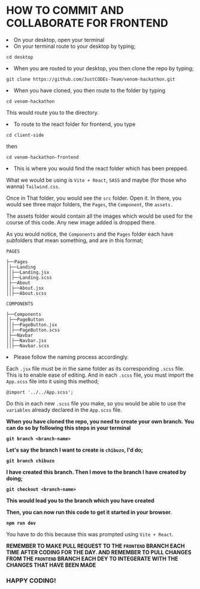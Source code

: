# HOW TO COMMIT AND COLLABORATE FOR FRONTEND

<li> On your desktop, open your terminal
<li> On your terminal route to your desktop by typing;

```
cd desktop
```

<li> When you are routed to your desktop, you then clone the repo by typing;

```
git clone https://github.com/JustCODEs-Team/venom-hackathon.git
```

<li> When you have cloned, you then route to the folder by typing

```
cd venom-hackathon
```

This would route you to the directory.

<li> To route to the react folder for frontend, you type

```
cd client-side  
```

then

```
cd venom-hackathon-frontend
```

<li> This is where you would find the react folder which has been prepped.

What we would be using is `Vite + React`, `SASS` and maybe (for those who wanna) `Tailwind.css`.

Once in That folder, you would see the `src` folder. Open it. 
In there, you would see three major folders, the `Pages`, the `Component`, the `assets.`

The assets folder would contain all the images which would be used for the course of this code. Any new image added is dropped there.

As you would notice, the `Components` and the `Pages` folder each have subfolders that mean something, and are in this format;

`PAGES`

```
├──Pages
│├──Landing
││├──Landing.jsx
││├──Landing.scss
│├──About
││├──About.jsx
││├──About.scss
```

`COMPONENTS`

```
├──Components
│├──PageButton
││├──PageButton.jsx
││├──PageButton.scss
│├──Navbar
││├──Navbar.jsx
││├──Navbar.scss
```
<li> Please follow the naming process accordingly.

Each `.jsx` file must be in the same folder as its corresponding `.scss` file. This is to enable ease of editing. And in each `.scss` file, you must import the `App.scss` file into it using this method;

```
@import '../../App.scss';
```

Do this in each new `.scss` file you make, so you would be able to use the `variables` already declared in the `App.scss` file.

<b> When you have cloned the repo, you need to create your own branch. You can do so by following this steps in your terminal

```
git branch <branch-name>
```

Let's say the branch I want to create is `chibuzo`, I'd do;

```
git branch chibuzo
```

I have created this branch. Then I move to the branch I have created by doing;

```
git checkout <branch-name>
```

This would lead you to the branch which you have created

Then, you can now run this code to get it started in your browser.

```
npm run dev
```
</b>

You have to do this because this was prompted using `Vite + React`.

<b> REMEMBER TO MAKE PULL REQUEST TO THE `FRONTEND` BRANCH EACH TIME AFTER CODING FOR THE DAY. AND REMEMBER TO PULL CHANGES FROM THE `FRONTEND` BRANCH EACH DEY TO INTEGERATE WITH THE CHANGES THAT HAVE BEEN MADE </b>

### HAPPY CODING!